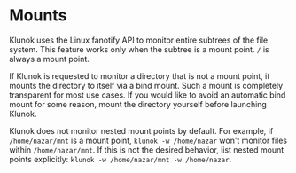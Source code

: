 # Mounts

Klunok uses the Linux fanotify API to monitor entire subtrees of the file system.
This feature works only when the subtree is a mount point.
`/` is always a mount point.

If Klunok is requested to monitor a directory that is not a mount point,
it mounts the directory to itself via a bind mount.
Such a mount is completely transparent for most use cases.
If you would like to avoid an automatic bind mount for some reason,
mount the directory yourself before launching Klunok.

Klunok does not monitor nested mount points by default.
For example, if `/home/nazar/mnt` is a mount point,
`klunok -w /home/nazar` won't monitor files within `/home/nazar/mnt`.
If this is not the desired behavior, list nested mount points explicitly:
`klunok -w /home/nazar/mnt -w /home/nazar`.
